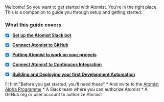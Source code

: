 <!-- styles used here are from /stylesheets/extra.css -->

Welcome! So you want to get started with Atomist. You're in the right place. This is a companion to guide you through setup and getting started.

### **What this guide covers**

- [x] [**Set up the Atomist Slack bot**](set-up-atomist-in-slack.md)
- [x] [**Connect Atomist to GitHub**](connect-atomist-to-github.md)
- [x] [**Putting Atomist to work on your projects**](putting-atomist-to-work.md)
- [x] [**Connect Atomist to Continuous Integration**](configure-atomist-with-ci.md)
- [x] [**Building and Deploying your first Development Automation**](build-your-own-development-automation.md)


!!! hint "Before you get started, you'll need these"
      * And invite to the [Atomist Alpha Programme](https://atomist.typeform.com/to/MseQBs)
      * A Slack team where you can authorize Atomist
      * A GitHub org or user account to authorize Atomist
